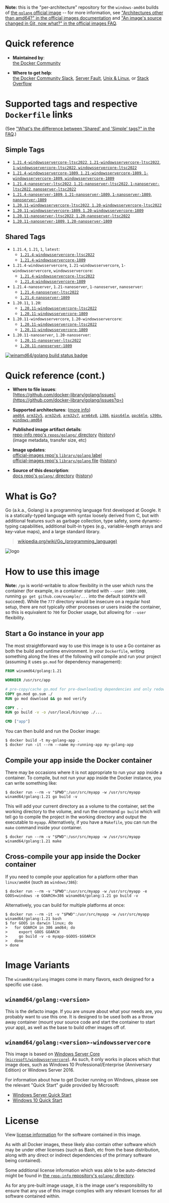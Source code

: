 <!--

********************************************************************************

WARNING:

    DO NOT EDIT "golang/README.md"

    IT IS AUTO-GENERATED

    (from the other files in "golang/" combined with a set of templates)

********************************************************************************

-->

**Note:** this is the "per-architecture" repository for the `windows-amd64` builds of [the `golang` official image](https://hub.docker.com/_/golang) -- for more information, see ["Architectures other than amd64?" in the official images documentation](https://github.com/docker-library/official-images#architectures-other-than-amd64) and ["An image's source changed in Git, now what?" in the official images FAQ](https://github.com/docker-library/faq#an-images-source-changed-in-git-now-what).

# Quick reference

-	**Maintained by**:  
	[the Docker Community](https://github.com/docker-library/golang)

-	**Where to get help**:  
	[the Docker Community Slack](https://dockr.ly/comm-slack), [Server Fault](https://serverfault.com/help/on-topic), [Unix & Linux](https://unix.stackexchange.com/help/on-topic), or [Stack Overflow](https://stackoverflow.com/help/on-topic)

# Supported tags and respective `Dockerfile` links

(See ["What's the difference between 'Shared' and 'Simple' tags?" in the FAQ](https://github.com/docker-library/faq#whats-the-difference-between-shared-and-simple-tags).)

## Simple Tags

-	[`1.21.4-windowsservercore-ltsc2022`, `1.21-windowsservercore-ltsc2022`, `1-windowsservercore-ltsc2022`, `windowsservercore-ltsc2022`](https://github.com/docker-library/golang/blob/e787bff89247be4ce5a642335fd94e866a188902/1.21/windows/windowsservercore-ltsc2022/Dockerfile)
-	[`1.21.4-windowsservercore-1809`, `1.21-windowsservercore-1809`, `1-windowsservercore-1809`, `windowsservercore-1809`](https://github.com/docker-library/golang/blob/e787bff89247be4ce5a642335fd94e866a188902/1.21/windows/windowsservercore-1809/Dockerfile)
-	[`1.21.4-nanoserver-ltsc2022`, `1.21-nanoserver-ltsc2022`, `1-nanoserver-ltsc2022`, `nanoserver-ltsc2022`](https://github.com/docker-library/golang/blob/e787bff89247be4ce5a642335fd94e866a188902/1.21/windows/nanoserver-ltsc2022/Dockerfile)
-	[`1.21.4-nanoserver-1809`, `1.21-nanoserver-1809`, `1-nanoserver-1809`, `nanoserver-1809`](https://github.com/docker-library/golang/blob/e787bff89247be4ce5a642335fd94e866a188902/1.21/windows/nanoserver-1809/Dockerfile)
-	[`1.20.11-windowsservercore-ltsc2022`, `1.20-windowsservercore-ltsc2022`](https://github.com/docker-library/golang/blob/345618568a127e06435ed46d0a6b01eecd714989/1.20/windows/windowsservercore-ltsc2022/Dockerfile)
-	[`1.20.11-windowsservercore-1809`, `1.20-windowsservercore-1809`](https://github.com/docker-library/golang/blob/345618568a127e06435ed46d0a6b01eecd714989/1.20/windows/windowsservercore-1809/Dockerfile)
-	[`1.20.11-nanoserver-ltsc2022`, `1.20-nanoserver-ltsc2022`](https://github.com/docker-library/golang/blob/345618568a127e06435ed46d0a6b01eecd714989/1.20/windows/nanoserver-ltsc2022/Dockerfile)
-	[`1.20.11-nanoserver-1809`, `1.20-nanoserver-1809`](https://github.com/docker-library/golang/blob/345618568a127e06435ed46d0a6b01eecd714989/1.20/windows/nanoserver-1809/Dockerfile)

## Shared Tags

-	`1.21.4`, `1.21`, `1`, `latest`:
	-	[`1.21.4-windowsservercore-ltsc2022`](https://github.com/docker-library/golang/blob/e787bff89247be4ce5a642335fd94e866a188902/1.21/windows/windowsservercore-ltsc2022/Dockerfile)
	-	[`1.21.4-windowsservercore-1809`](https://github.com/docker-library/golang/blob/e787bff89247be4ce5a642335fd94e866a188902/1.21/windows/windowsservercore-1809/Dockerfile)
-	`1.21.4-windowsservercore`, `1.21-windowsservercore`, `1-windowsservercore`, `windowsservercore`:
	-	[`1.21.4-windowsservercore-ltsc2022`](https://github.com/docker-library/golang/blob/e787bff89247be4ce5a642335fd94e866a188902/1.21/windows/windowsservercore-ltsc2022/Dockerfile)
	-	[`1.21.4-windowsservercore-1809`](https://github.com/docker-library/golang/blob/e787bff89247be4ce5a642335fd94e866a188902/1.21/windows/windowsservercore-1809/Dockerfile)
-	`1.21.4-nanoserver`, `1.21-nanoserver`, `1-nanoserver`, `nanoserver`:
	-	[`1.21.4-nanoserver-ltsc2022`](https://github.com/docker-library/golang/blob/e787bff89247be4ce5a642335fd94e866a188902/1.21/windows/nanoserver-ltsc2022/Dockerfile)
	-	[`1.21.4-nanoserver-1809`](https://github.com/docker-library/golang/blob/e787bff89247be4ce5a642335fd94e866a188902/1.21/windows/nanoserver-1809/Dockerfile)
-	`1.20.11`, `1.20`:
	-	[`1.20.11-windowsservercore-ltsc2022`](https://github.com/docker-library/golang/blob/345618568a127e06435ed46d0a6b01eecd714989/1.20/windows/windowsservercore-ltsc2022/Dockerfile)
	-	[`1.20.11-windowsservercore-1809`](https://github.com/docker-library/golang/blob/345618568a127e06435ed46d0a6b01eecd714989/1.20/windows/windowsservercore-1809/Dockerfile)
-	`1.20.11-windowsservercore`, `1.20-windowsservercore`:
	-	[`1.20.11-windowsservercore-ltsc2022`](https://github.com/docker-library/golang/blob/345618568a127e06435ed46d0a6b01eecd714989/1.20/windows/windowsservercore-ltsc2022/Dockerfile)
	-	[`1.20.11-windowsservercore-1809`](https://github.com/docker-library/golang/blob/345618568a127e06435ed46d0a6b01eecd714989/1.20/windows/windowsservercore-1809/Dockerfile)
-	`1.20.11-nanoserver`, `1.20-nanoserver`:
	-	[`1.20.11-nanoserver-ltsc2022`](https://github.com/docker-library/golang/blob/345618568a127e06435ed46d0a6b01eecd714989/1.20/windows/nanoserver-ltsc2022/Dockerfile)
	-	[`1.20.11-nanoserver-1809`](https://github.com/docker-library/golang/blob/345618568a127e06435ed46d0a6b01eecd714989/1.20/windows/nanoserver-1809/Dockerfile)

[![winamd64/golang build status badge](https://img.shields.io/jenkins/s/https/doi-janky.infosiftr.net/job/multiarch/job/windows-amd64/job/golang.svg?label=winamd64/golang%20%20build%20job)](https://doi-janky.infosiftr.net/job/multiarch/job/windows-amd64/job/golang/)

# Quick reference (cont.)

-	**Where to file issues**:  
	[https://github.com/docker-library/golang/issues](https://github.com/docker-library/golang/issues?q=)

-	**Supported architectures**: ([more info](https://github.com/docker-library/official-images#architectures-other-than-amd64))  
	[`amd64`](https://hub.docker.com/r/amd64/golang/), [`arm32v5`](https://hub.docker.com/r/arm32v5/golang/), [`arm32v6`](https://hub.docker.com/r/arm32v6/golang/), [`arm32v7`](https://hub.docker.com/r/arm32v7/golang/), [`arm64v8`](https://hub.docker.com/r/arm64v8/golang/), [`i386`](https://hub.docker.com/r/i386/golang/), [`mips64le`](https://hub.docker.com/r/mips64le/golang/), [`ppc64le`](https://hub.docker.com/r/ppc64le/golang/), [`s390x`](https://hub.docker.com/r/s390x/golang/), [`windows-amd64`](https://hub.docker.com/r/winamd64/golang/)

-	**Published image artifact details**:  
	[repo-info repo's `repos/golang/` directory](https://github.com/docker-library/repo-info/blob/master/repos/golang) ([history](https://github.com/docker-library/repo-info/commits/master/repos/golang))  
	(image metadata, transfer size, etc)

-	**Image updates**:  
	[official-images repo's `library/golang` label](https://github.com/docker-library/official-images/issues?q=label%3Alibrary%2Fgolang)  
	[official-images repo's `library/golang` file](https://github.com/docker-library/official-images/blob/master/library/golang) ([history](https://github.com/docker-library/official-images/commits/master/library/golang))

-	**Source of this description**:  
	[docs repo's `golang/` directory](https://github.com/docker-library/docs/tree/master/golang) ([history](https://github.com/docker-library/docs/commits/master/golang))

# What is Go?

Go (a.k.a., Golang) is a programming language first developed at Google. It is a statically-typed language with syntax loosely derived from C, but with additional features such as garbage collection, type safety, some dynamic-typing capabilities, additional built-in types (e.g., variable-length arrays and key-value maps), and a large standard library.

> [wikipedia.org/wiki/Go_(programming_language)](http://en.wikipedia.org/wiki/Go_%28programming_language%29)

![logo](https://raw.githubusercontent.com/docker-library/docs/01c12653951b2fe592c1f93a13b4e289ada0e3a1/golang/logo.png)

# How to use this image

**Note:** `/go` is world-writable to allow flexibility in the user which runs the container (for example, in a container started with `--user 1000:1000`, running `go get github.com/example/...` into the default `$GOPATH` will succeed). While the `777` directory would be insecure on a regular host setup, there are not typically other processes or users inside the container, so this is equivalent to `700` for Docker usage, but allowing for `--user` flexibility.

## Start a Go instance in your app

The most straightforward way to use this image is to use a Go container as both the build and runtime environment. In your `Dockerfile`, writing something along the lines of the following will compile and run your project (assuming it uses `go.mod` for dependency management):

```dockerfile
FROM winamd64/golang:1.21

WORKDIR /usr/src/app

# pre-copy/cache go.mod for pre-downloading dependencies and only redownloading them in subsequent builds if they change
COPY go.mod go.sum ./
RUN go mod download && go mod verify

COPY . .
RUN go build -v -o /usr/local/bin/app ./...

CMD ["app"]
```

You can then build and run the Docker image:

```console
$ docker build -t my-golang-app .
$ docker run -it --rm --name my-running-app my-golang-app
```

## Compile your app inside the Docker container

There may be occasions where it is not appropriate to run your app inside a container. To compile, but not run your app inside the Docker instance, you can write something like:

```console
$ docker run --rm -v "$PWD":/usr/src/myapp -w /usr/src/myapp winamd64/golang:1.21 go build -v
```

This will add your current directory as a volume to the container, set the working directory to the volume, and run the command `go build` which will tell go to compile the project in the working directory and output the executable to `myapp`. Alternatively, if you have a `Makefile`, you can run the `make` command inside your container.

```console
$ docker run --rm -v "$PWD":/usr/src/myapp -w /usr/src/myapp winamd64/golang:1.21 make
```

## Cross-compile your app inside the Docker container

If you need to compile your application for a platform other than `linux/amd64` (such as `windows/386`):

```console
$ docker run --rm -v "$PWD":/usr/src/myapp -w /usr/src/myapp -e GOOS=windows -e GOARCH=386 winamd64/golang:1.21 go build -v
```

Alternatively, you can build for multiple platforms at once:

```console
$ docker run --rm -it -v "$PWD":/usr/src/myapp -w /usr/src/myapp winamd64/golang:1.21 bash
$ for GOOS in darwin linux; do
>   for GOARCH in 386 amd64; do
>     export GOOS GOARCH
>     go build -v -o myapp-$GOOS-$GOARCH
>   done
> done
```

# Image Variants

The `winamd64/golang` images come in many flavors, each designed for a specific use case.

## `winamd64/golang:<version>`

This is the defacto image. If you are unsure about what your needs are, you probably want to use this one. It is designed to be used both as a throw away container (mount your source code and start the container to start your app), as well as the base to build other images off of.

## `winamd64/golang:<version>-windowsservercore`

This image is based on [Windows Server Core (`microsoft/windowsservercore`)](https://hub.docker.com/r/microsoft/windowsservercore/). As such, it only works in places which that image does, such as Windows 10 Professional/Enterprise (Anniversary Edition) or Windows Server 2016.

For information about how to get Docker running on Windows, please see the relevant "Quick Start" guide provided by Microsoft:

-	[Windows Server Quick Start](https://msdn.microsoft.com/en-us/virtualization/windowscontainers/quick_start/quick_start_windows_server)
-	[Windows 10 Quick Start](https://msdn.microsoft.com/en-us/virtualization/windowscontainers/quick_start/quick_start_windows_10)

# License

View [license information](http://golang.org/LICENSE) for the software contained in this image.

As with all Docker images, these likely also contain other software which may be under other licenses (such as Bash, etc from the base distribution, along with any direct or indirect dependencies of the primary software being contained).

Some additional license information which was able to be auto-detected might be found in [the `repo-info` repository's `golang/` directory](https://github.com/docker-library/repo-info/tree/master/repos/golang).

As for any pre-built image usage, it is the image user's responsibility to ensure that any use of this image complies with any relevant licenses for all software contained within.
